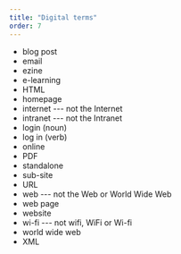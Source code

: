 ```yaml
---
title: "Digital terms"
order: 7
---
```


- blog post
- email
- ezine
- e-learning
- HTML
- homepage
- internet --- not the Internet
- intranet --- not the Intranet
- login (noun)
- log in (verb)
- online
- PDF
- standalone
- sub-site
- URL
- web --- not the Web or World Wide Web
- web page
- website
- wi-fi --- not wifi, WiFi or Wi-fi
- world wide web
- XML
